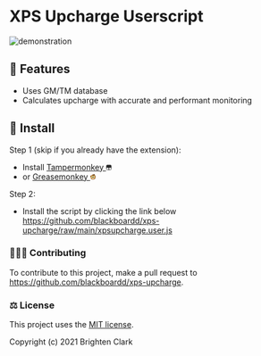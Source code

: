 # XPS Upcharge Userscript

![demonstration](./ghimages/gifs/demonstration.gif)

## 👠 Features

- Uses GM/TM database
- Calculates upcharge with accurate and performant monitoring

## 🔧 Install

Step 1 (skip if you already have the extension):

- Install [Tampermonkey <img src=".ghimages/icons/tampermonkey/icon180.png" alt="tampermonkey" height="10"/>](https://www.tampermonkey.net/)
- or [Greasemonkey <img src=".ghimages/icons/greasemonkey/favicon.ico" alt="greasemonkey" height="10"/>](https://www.greasespot.net/)

Step 2:

- Install the script by clicking the link below
  <https://github.com/blackboardd/xps-upcharge/raw/main/xpsupcharge.user.js>

### 🧑‍🤝‍🧑 Contributing

To contribute to this project, make a pull request to <https://github.com/blackboardd/xps-upcharge>.

### ⚖️ License

This project uses the [MIT license](https://opensource.org/licenses/MIT).

Copyright (c) 2021 Brighten Clark

